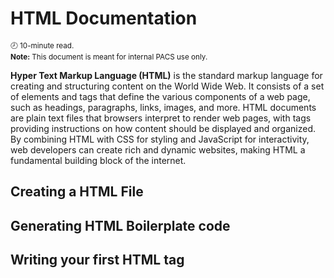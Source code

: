 # HTML Documentation

<sup style="display: inline-block;">🕗 10-minute read.</sup> <br/>
<sup style="display: inline-block;">**Note:** This document is meant for internal PACS use only.</sup>


**Hyper Text Markup Language (HTML)** is the standard markup language for creating and structuring content on the World Wide Web. It consists of a set of elements and tags that define the various components of a web page, such as headings, paragraphs, links, images, and more. HTML documents are plain text files that browsers interpret to render web pages, with tags providing instructions on how content should be displayed and organized. By combining HTML with CSS for styling and JavaScript for interactivity, web developers can create rich and dynamic websites, making HTML a fundamental building block of the internet.

## Creating a HTML File


## Generating HTML Boilerplate code


## Writing your first HTML tag


##
